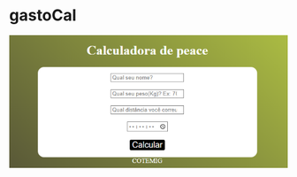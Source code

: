 # gastoCal




<a href="https://tutugt.github.io/gastoCal/"><img src="Screenshot_1.png" class="media-object  img-responsive img-thumbnail" target="_blank"></a>
